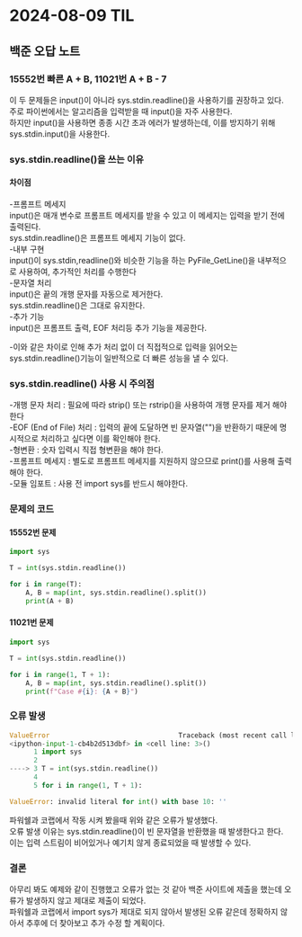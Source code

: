 # 2024-08-09 TIL

## 백준 오답 노트

### 15552번 빠른 A + B, 11021번 A + B - 7

이 두 문제들은 input()이 아니라 sys.stdin.readline()을 사용하기를 권장하고 있다.   
주로 파이썬에서는 알고리즘을 입력받을 때 input()을 자주 사용한다.   
하지만 input()을 사용하면 종종 시간 초과 에러가 발생하는데, 이를 방지하기 위해 sys.stdin.input()을 사용한다.   

### sys.stdin.readline()을 쓰는 이유   
#### 차이점   
-프롬프트 메세지   
input()은 매개 변수로 프롬프트 메세지를 받을 수 있고 이 메세지는 입력을 받기 전에 출력된다.   
sys.stdin.readline()은 프롬프트 메세지 기능이 없다.   
-내부 구현   
input()이 sys.stdin,readline()와 비슷한 기능을 하는 PyFile_GetLine()을 내부적으로 사용하여, 추가적인 처리를 수행한다   
-문자열 처리   
input()은 끝의 개행 문자를 자동으로 제거한다.   
sys.stdin.readline()은 그대로 유지한다.   
-추가 기능   
input()은 프롬프트 출력, EOF 처리등 추가 기능을 제공한다.   

-이와 같은 차이로 인해 추가 처리 없이 더 직접적으로 입력을 읽어오는 sys.stdin.readline()기능이 일반적으로 더 빠른 성능을 낼 수 있다.   

### sys.stdin.readline() 사용 시 주의점   
-개행 문자 처리 : 필요에 따라 strip() 또는 rstrip()을 사용하여 개행 문자를 제거 해야한다   
-EOF (End of File) 처리 : 입력의 끝에 도달하면 빈 문자열("")을 반환하기 때문에 명시적으로 처리하고 싶다면 이를 확인해야 한다.   
-형변환 : 숫자 입력시 직접 형변환을 해야 한다.   
-프롬프트 메세지 : 별도로 프롬프트 메세지를 지원하지 않으므로 print()를 사용해 출력해야 한다.   
-모듈 임포트 : 사용 전 import sys를 반드시 해야한다.   

### 문제의 코드   
#### 15552번 문제   
```python
import sys

T = int(sys.stdin.readline())

for i in range(T):
	A, B = map(int, sys.stdin.readline().split())
	print(A + B)
```

#### 11021번 문제   
```python
import sys

T = int(sys.stdin.readline())

for i in range(1, T + 1):
	A, B = map(int, sys.stdin.readline().split())
	print(f"Case #{i}: {A + B}")
```

### 오류 발생
```python
ValueError                                Traceback (most recent call last)
<ipython-input-1-cb4b2d513dbf> in <cell line: 3>()
      1 import sys
      2 
----> 3 T = int(sys.stdin.readline())
      4 
      5 for i in range(1, T + 1):

ValueError: invalid literal for int() with base 10: ''
```
파워쉘과 코랩에서 작동 시켜 봤을때 위와 같은 오류가 발생했다.   
오류 발생 이유는 sys.stdin.readline()이 빈 문자열을 반환했을 때 발생한다고 한다.    
이는 입력 스트림이 비어있거나 예기치 않게 종료되었을 때 발생할 수 있다.    

### 결론   
아무리 봐도 예제와 같이 진행했고 오류가 없는 것 같아 백준 사이트에 제출을 했는데 오류가 발생하지 않고 제대로 제출이 되었다.   
파워쉘과 코랩에서 import sys가 제대로 되지 않아서 발생된 오류 같은데 정확하지 않아서 추후에 더 찾아보고 추가 수정 할 계획이다.   
